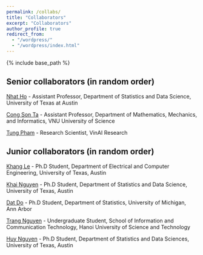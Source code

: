 ```yaml
---
permalink: /collabs/
title: "Collaborators"
excerpt: "Collaborators"
author_profile: true
redirect_from: 
  - "/wordpress/"
  - "/wordpress/index.html"
---
```


{% include base_path %}

## Senior collaborators (in random order)

[Nhat Ho](https://nhatptnk8912.github.io/) - Assistant Professor, Department of Statistics and Data Science, University of Texas at Austin

[Cong Son Ta](https://scholar.google.com.vn/citations?user=dnDDuUMAAAAJ&hl=en) - Assistant Professor, Department of Mathematics, Mechanics, and Informatics, VNU University of Science

[Tung Pham](https://scholar.google.com.au/citations?user=KcUuEKsAAAAJ&hl=en) - Research Scientist, VinAI Research


## Junior collaborators (in random order)

[Khang Le](https://lntk.github.io/) - Ph.D Student, Department of Electrical and Computer Engineering, University of Texas, Austin

[Khai Nguyen](https://khainb.github.io/) - Ph.D Student, Department of Statistics and Data Science, University of Texas, Austin

[Dat Do](https://dodat619.github.io/) - Ph.D Student, Department of Statistics, University of Michigan, Ann Arbor

[Trang Nguyen](https://nguyenvuthientrang.github.io) - Undergraduate Student, School of Information and Communication Technology, Hanoi University of Science and Technology

[Huy Nguyen](https://huynm99.github.io) - Ph.D Student, Department of Statistics and Data Sciences, University of Texas, Austin
